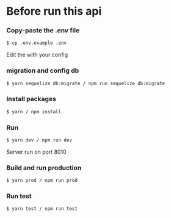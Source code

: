 # Before run this api

### Copy-paste the .env file

```bash
$ cp .env.example .env
```

Edit the with your config 

### migration and config db

``` bash
$ yarn sequelize db:migrate / npm run sequelize db:migrate
```

### Install packages

```bash
$ yarn / npm install
```

### Run

```bash
$ yarn dev / npm run dev
```

Server run on port 8010

### Build and run production

```bash
$ yarn prod / npm run prod
```

### Run test

```bash
$ yarn test / npm run test
```

